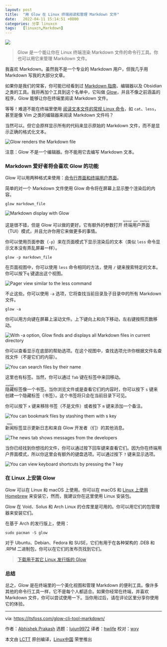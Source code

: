 ```yaml
---
layout: post
title:	"用 Glow 在 Linux 终端阅读和管理 Markdown 文件"
date:	2022-04-11 15:14:51 +0800 
categories:	分享 linuxcn 
tags:	[linuxcn,Markdown]
---
```



![](/Asserts/Images/album/202204/11/151437wdzjaetardciedt1.jpg)



> 
> Glow 是一个能让你在 Linux 终端渲染 Markdown 文件的命令行工具。你也可以用它来管理 Markdown 文件。
> 
> 
> 


我喜欢 Markdown。虽然我不是一个专业的 Markdown 用户，但我几乎用 Markdown 写我的大部分文章。


如果你是我们的常客，你可能已经看到过 [Markdown 指南](https://itsfoss.com/markdown-guide/)、编辑器以及 Obsidian 之类的工具。我将再加个工具到这个名单中，它叫做 [Glow](https://github.com/charmbracelet/glow)，并且不像之前涵盖的程序，Glow 能够让你在终端里阅读 Markdown 文件。


等等！难道不能在终端里使用 [阅读文本文件的常规 Linux 命令](https://linuxhandbook.com/view-file-linux/)，如 `cat`、`less`，甚至是像 Vim 之类的编辑器来阅读 Markdown 文件吗？


当然可以。但它会原样显示所有的代码来显示原始的 Markdown 文件，而不是显示正确的格式化文本。


![Glow renders the Markdown file](/Asserts/Images/album/202204/11/151453orewek5mb757gj9w.png)


注意：Glow 不是一个编辑器。你不能用它去编写 Markdown 文本。


### Markdown 爱好者将会喜欢 Glow 的功能


Glow 可以用两种格式来使用：[命令行界面和终端用户界面](https://itsfoss.com/gui-cli-tui/)。


简单的对一个 Markdown 文件使用 Glow 命令将在屏幕上显示整个渲染后的内容。



```
glow markdown_file

```

![Markdown display with Glow](/Asserts/Images/album/202204/11/151454gf2ydywey0yye4wx.png)


这是很不错，但是 Glow 可以做的更好。它有额外的参数打开<ruby> 终端用户界面 <rt>  terminal user interface </rt></ruby>（TUI）模式，并且允许你用它来做更多的事情。


你可以使用页面参数（`-p`）来在页面模式下显示渲染后的文本（类似 `less` 命令显示文本没有弄乱屏幕一样）。



```
glow -p markdown_file

```

在页面视图中，你可以使用 `less` 命令相同的方法，使用 `/` 键来搜索特定的文本。你可以按下`q` 键退出这个视图。


![Pager view similar to the less command](/Asserts/Images/album/202204/11/151455hads6mzdhqrm6seq.png)


不止这些。你可以使用 `-a` 选项，它将查找当前目录及子目录中的所有 Markdown 文件。



```
glow -a

```

你可以用方向键在屏幕上滚动文件。上下键向上和向下移动，左右键按照页数移动。


![With -a option, Glow finds and displays all Markdown files in current directory](/Asserts/Images/album/202204/11/151456hrf8f1mrrwyuk3mk.png)


你可以查看显示在底部的帮助选项。在这个视图中，查找选项允许你根据文件名查找文件（不是它们的内容）。


![You can search files by their name](/Asserts/Images/album/202204/11/151457pl3w39su93y1cerz.png)


这里也有标签。当然，你可以通过 `Tab` 键在标签中来回移动。


<ruby> 隐藏 <rt>  stashed </rt></ruby>标签像一个书签。当你浏览文件或是查看它们的内容时，你可以按下 `s` 键来创建一个隐藏标签（书签）。这个书签将只会在当前目录下可见。


你可以按下 `x` 键来移除书签（不是文件）或者按下 `m` 键来添加一个备注。


![You can bookmark files by stashing them with s key](/Asserts/Images/album/202204/11/151458x565js5s6yfcg3uv.png)


<ruby> 新闻 <rt>  news </rt></ruby>标签显示更新日志和来自 Glow 开发者（们）的其他消息。


![The news tab shows messages from the developers](/Asserts/Images/album/202204/11/151459oaza3vfxjuhaddv9.png)


当你已经找到你想找的文件，你可以通过按下回车键来查看它们。因为你在终端用户界面模式，所以你这里会有额外的键盘选项。可以通过按下 `?` 键来显示选项。


![You can view keyboard shortcuts by pressing the ? key](/Asserts/Images/album/202204/11/151500dv6w3vig0rgui1y6.png)


### 在 Linux 上安装 Glow


Glow 可以在 Linux 和 macOS 上使用。你可以在 macOS 和 [Linux 上使用 Homebrew](https://itsfoss.com/homebrew-linux/) 来安装它，然而，我建议你在这里使用 Linux 安装包。


Glow 在 Void、Solus 和 Arch Linux 的仓库里是可用的。你可以用它们的包管理器来安装它们。


在基于 Arch 的发行版上，使用：



```
sudo pacman -S glow

```

对于 Ubuntu、Debian、Fedora 和 SUSE，它们有用于在各种架构的 .DEB 和 .RPM 二进制包，你可以在它们的发布页找到它们。



> 
> [下载用于其它 Linux 发行版的 Glow](https://github.com/charmbracelet/glow/releases)
> 
> 
> 


### 总结


总之，Glow 是在终端里的一个美化视图和管理 Markdown 的便利工具。像许多其他的命令行工具一样，它不是每个人都适合。如果你经常在终端，并喜欢 Markdown 文件，你可以尝试使用一下。当你用过后，请在评论区里分享你使用它的体验。




---


via: <https://itsfoss.com/glow-cli-tool-markdown/>


作者：[Abhishek Prakash](https://itsfoss.com/author/abhishek/) 选题：[lujun9972](https://github.com/lujun9972) 译者：[hwlife](https://github.com/hwlife) 校对：[wxy](https://github.com/wxy)


本文由 [LCTT](https://github.com/LCTT/TranslateProject) 原创编译，[Linux中国](https://linux.cn/) 荣誉推出
